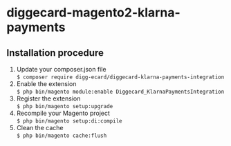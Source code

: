 # diggecard-magento2-klarna-payments

## Installation procedure
1. Update your composer.json file<br>
`$ composer require digg-ecard/diggecard-klarna-payments-integration`
1. Enable the extension<br>
`$ php bin/magento module:enable Diggecard_KlarnaPaymentsIntegration`
1. Register the extension<br>
`$ php bin/magento setup:upgrade`
1. Recompile your Magento project<br>
`$ php bin/magento setup:di:compile`
1. Clean the cache<br>
`$ php bin/magento cache:flush`
